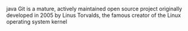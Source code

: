 java
Git is a mature, actively maintained open source project originally developed in 2005 by Linus Torvalds, the famous creator of the Linux operating system kernel
